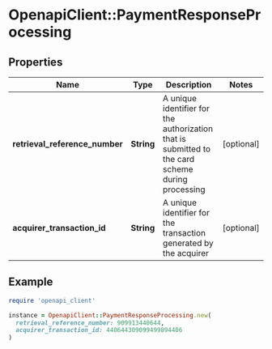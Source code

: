 # OpenapiClient::PaymentResponseProcessing

## Properties

| Name | Type | Description | Notes |
| ---- | ---- | ----------- | ----- |
| **retrieval_reference_number** | **String** | A unique identifier for the authorization that is submitted to the card scheme during processing | [optional] |
| **acquirer_transaction_id** | **String** | A unique identifier for the transaction generated by the acquirer | [optional] |

## Example

```ruby
require 'openapi_client'

instance = OpenapiClient::PaymentResponseProcessing.new(
  retrieval_reference_number: 909913440644,
  acquirer_transaction_id: 440644309099499894406
)
```

